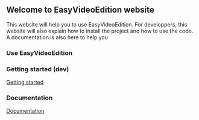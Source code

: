 ## Welcome to EasyVideoEdition website

This website will help you to use EasyVideoEdition.
For developpers, this website will also explain how to install the project and how to use the code. A documentation is also here to help you


### Use EasyVideoEdition
### Getting started (dev)

  [Getting started](gettingStarted.md)

### Documentation

[Documentation](gettingStarted.md)
